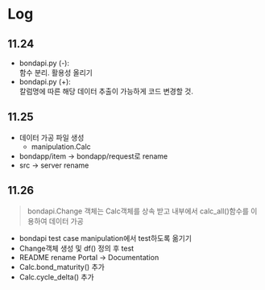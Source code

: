 # Log

## 11.24
* bondapi.py (-):   
함수 분리. 활용성 올리기
* bondapi.py (+):   
칼럼명에 따른 해당 데이터 추출이 가능하게 코드 변경할 것.

## 11.25
* 데이터 가공 파일 생성
	- manipulation.Calc
* bondapp/item -> bondapp/request로 rename
* src -> server rename

## 11.26
> bondapi.Change 객체는 Calc객체를 상속 받고 내부에서 calc_all()함수를 이용하여 데이터 가공
* bondapi test case manipulation에서 test하도록 옮기기
* Change객체 생성 및 df() 정의 후 test
* README rename Portal -> Documentation
* Calc.bond_maturity() 추가
* Calc.cycle_delta() 추가
